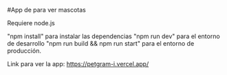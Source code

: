 #App de para ver mascotas

Requiere node.js

"npm install" para instalar las dependencias "npm run dev" para el entorno de desarrollo 
"npm run build && npm run start" para el entorno de producción.

Link para ver la app: https://petgram-i.vercel.app/